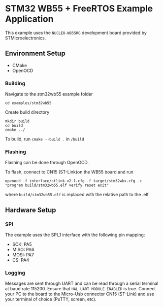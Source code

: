 # STM32 WB55 + FreeRTOS Example Application

This example uses the `NUCLEO-WB55RG` development board provided by STMicroelectronics.

## Environment Setup
- CMake
- OpenOCD

### Building
Navigate to the stm32wb55 example folder

`cd examples/stm32wb55`

Create build directory

```
mkdir build
cd build
cmake ../
```

To build, run
`cmake --build .`
in `/build`

### Flashing
Flashing can be done through OpenOCD.

To flash, connect to CN15 (ST-Link)on the WB55 board and run
```
openocd -f interface/stlink-v2-1.cfg -f target/stm32wbx.cfg -c "program build/stm32wb55.elf verify reset exit"
```
where `build/stm32wb55.elf` is replaced with the relative path to the .elf


## Hardware Setup

### SPI
The example uses the SPI_1 interface with the following pin mapping:

- SCK: PA5
- MISO: PA6
- MOSI: PA7
- CS: PA4

### Logging
Messages are sent through UART and can be read through a serial terminal at baud rate 115200. Ensure that `HAL_UART_MODULE_ENABLED` is true. Connect your PC to the board to the Micro-Usb connector CN15 (ST-Link) and use your terminal of choice (PuTTY, screen, etc).

